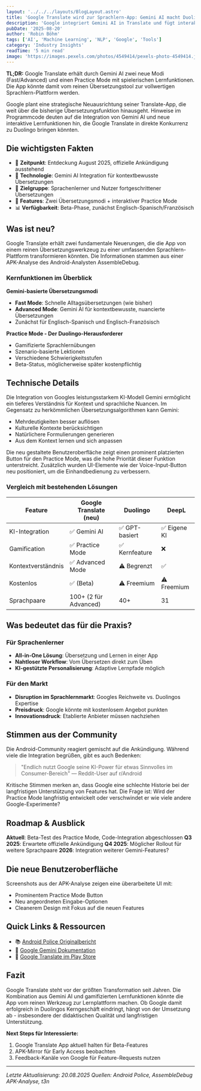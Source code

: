 ```yaml
---
layout: '../../../layouts/BlogLayout.astro'
title: 'Google Translate wird zur Sprachlern-App: Gemini AI macht Duolingo Konkurrenz'
description: 'Google integriert Gemini AI in Translate und fügt interaktive Lernfunktionen hinzu - wird die Übersetzungs-App zum Duolingo-Killer?'
pubDate: '2025-08-20'
author: 'Robin Böhm'
tags: ['AI', 'Machine Learning', 'NLP', 'Google', 'Tools']
category: 'Industry Insights'
readTime: '5 min read'
image: 'https://images.pexels.com/photos/4549414/pexels-photo-4549414.jpeg?auto=compress&cs=tinysrgb&w=1200&h=600&dpr=2'
---
```


**TL;DR:** Google Translate erhält durch Gemini AI zwei neue Modi (Fast/Advanced) und einen Practice Mode mit spielerischen Lernfunktionen. Die App könnte damit vom reinen Übersetzungstool zur vollwertigen Sprachlern-Plattform werden.

Google plant eine strategische Neuausrichtung seiner Translate-App, die weit über die bisherige Übersetzungsfunktion hinausgeht. Hinweise im Programmcode deuten auf die Integration von Gemini AI und neue interaktive Lernfunktionen hin, die Google Translate in direkte Konkurrenz zu Duolingo bringen könnten.

## Die wichtigsten Fakten

- 📅 **Zeitpunkt**: Entdeckung August 2025, offizielle Ankündigung ausstehend
- 🤖 **Technologie**: Gemini AI Integration für kontextbewusste Übersetzungen
- 🎯 **Zielgruppe**: Sprachenlerner und Nutzer fortgeschrittener Übersetzungen
- 🔧 **Features**: Zwei Übersetzungsmodi + interaktiver Practice Mode
- 📊 **Verfügbarkeit**: Beta-Phase, zunächst Englisch-Spanisch/Französisch

## Was ist neu?

Google Translate erhält zwei fundamentale Neuerungen, die die App von einem reinen Übersetzungswerkzeug zu einer umfassenden Sprachlern-Plattform transformieren könnten. Die Informationen stammen aus einer APK-Analyse des Android-Analysten AssembleDebug.

### Kernfunktionen im Überblick

**Gemini-basierte Übersetzungsmodi**
- **Fast Mode**: Schnelle Alltagsübersetzungen (wie bisher)
- **Advanced Mode**: Gemini AI für kontextbewusste, nuancierte Übersetzungen
- Zunächst für Englisch-Spanisch und Englisch-Französisch

**Practice Mode - Der Duolingo-Herausforderer**
- Gamifizierte Sprachlernübungen
- Szenario-basierte Lektionen
- Verschiedene Schwierigkeitsstufen
- Beta-Status, möglicherweise später kostenpflichtig

## Technische Details

Die Integration von Googles leistungsstarkem KI-Modell Gemini ermöglicht ein tieferes Verständnis für Kontext und sprachliche Nuancen. Im Gegensatz zu herkömmlichen Übersetzungsalgorithmen kann Gemini:

- Mehrdeutigkeiten besser auflösen
- Kulturelle Kontexte berücksichtigen
- Natürlichere Formulierungen generieren
- Aus dem Kontext lernen und sich anpassen

Die neu gestaltete Benutzeroberfläche zeigt einen prominent platzierten Button für den Practice Mode, was die hohe Priorität dieser Funktion unterstreicht. Zusätzlich wurden UI-Elemente wie der Voice-Input-Button neu positioniert, um die Einhandbedienung zu verbessern.

### Vergleich mit bestehenden Lösungen

| Feature | Google Translate (neu) | Duolingo | DeepL |
|---------|----------------------|----------|--------|
| KI-Integration | ✅ Gemini AI | ✅ GPT-basiert | ✅ Eigene KI |
| Gamification | ✅ Practice Mode | ✅ Kernfeature | ❌ |
| Kontextverständnis | ✅ Advanced Mode | ⚠️ Begrenzt | ✅ |
| Kostenlos | ✅ (Beta) | ⚠️ Freemium | ⚠️ Freemium |
| Sprachpaare | 100+ (2 für Advanced) | 40+ | 31 |

## Was bedeutet das für die Praxis?

### Für Sprachenlerner
- **All-in-One Lösung**: Übersetzung und Lernen in einer App
- **Nahtloser Workflow**: Vom Übersetzen direkt zum Üben
- **KI-gestützte Personalisierung**: Adaptive Lernpfade möglich

### Für den Markt
- **Disruption im Sprachlernmarkt**: Googles Reichweite vs. Duolingos Expertise
- **Preisdruck**: Google könnte mit kostenlosem Angebot punkten
- **Innovationsdruck**: Etablierte Anbieter müssen nachziehen

## Stimmen aus der Community

Die Android-Community reagiert gemischt auf die Ankündigung. Während viele die Integration begrüßen, gibt es auch Bedenken:

> "Endlich nutzt Google seine KI-Power für etwas Sinnvolles im Consumer-Bereich"
> — Reddit-User auf r/Android

Kritische Stimmen merken an, dass Google eine schlechte Historie bei der langfristigen Unterstützung von Features hat. Die Frage ist: Wird der Practice Mode langfristig entwickelt oder verschwindet er wie viele andere Google-Experimente?

## Roadmap & Ausblick

**Aktuell**: Beta-Test des Practice Mode, Code-Integration abgeschlossen
**Q3 2025**: Erwartete offizielle Ankündigung
**Q4 2025**: Möglicher Rollout für weitere Sprachpaare
**2026**: Integration weiterer Gemini-Features?

## Die neue Benutzeroberfläche

Screenshots aus der APK-Analyse zeigen eine überarbeitete UI mit:
- Prominentem Practice Mode Button
- Neu angeordneten Eingabe-Optionen
- Cleanerem Design mit Fokus auf die neuen Features

## Quick Links & Ressourcen

- 📚 [Android Police Originalbericht](https://www.androidpolice.com/google-translate-gemini-model/)
- 🤖 [Google Gemini Dokumentation](https://ai.google.dev/gemini-api/docs)
- 📱 [Google Translate im Play Store](https://play.google.com/store/apps/details?id=com.google.android.apps.translate)

## Fazit

Google Translate steht vor der größten Transformation seit Jahren. Die Kombination aus Gemini AI und gamifizierten Lernfunktionen könnte die App vom reinen Werkzeug zur Lernplattform machen. Ob Google damit erfolgreich in Duolingos Kerngeschäft eindringt, hängt von der Umsetzung ab - insbesondere der didaktischen Qualität und langfristigen Unterstützung.

**Next Steps für Interessierte:**
1. Google Translate App aktuell halten für Beta-Features
2. APK-Mirror für Early Access beobachten
3. Feedback-Kanäle von Google für Feature-Requests nutzen

---

*Letzte Aktualisierung: 20.08.2025*
*Quellen: Android Police, AssembleDebug APK-Analyse, t3n*